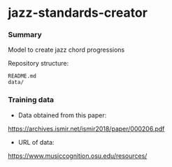 # jazz-standards-creator

### Summary

Model to create jazz chord progressions

Repository structure:

    README.md
    data/

### Training data

- Data obtained from this paper:

https://archives.ismir.net/ismir2018/paper/000206.pdf

- URL of data:

https://www.musiccognition.osu.edu/resources/



